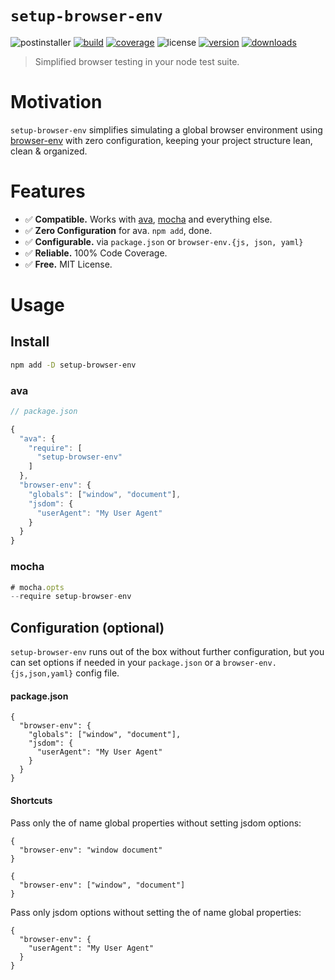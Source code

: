 # `setup-browser-env`

![postinstaller](https://postinstaller-badge.now.sh/postinstaller?style=flat-square) [![build](https://img.shields.io/travis/AndreasPizsa/setup-browser-env.svg?style=flat-square)](https://travis-ci.org/AndreasPizsa/setup-browser-env) [![coverage](https://img.shields.io/coveralls/github/AndreasPizsa/setup-browser-env.svg?style=flat-square)](https://coveralls.io/github/AndreasPizsa/setup-browser-env) ![license](https://img.shields.io/github/license/AndreasPizsa/setup-browser-env.svg?style=flat-square) [![version](https://img.shields.io/npm/v/setup-browser-env.svg?style=flat-square)](https://www.npmjs.com/package/setup-browser-env) [![downloads](https://img.shields.io/npm/dm/setup-browser-env.svg?style=flat-square)](https://www.npmjs.com/package/setup-browser-env)

> Simplified browser testing in your node test suite.

# Motivation

`setup-browser-env` simplifies simulating a global browser environment using [browser-env] with zero configuration, keeping your project structure lean, clean & organized.

# Features

+ ✅ **Compatible.** Works with [ava], [mocha] and everything else.
+ ✅ **Zero Configuration** for ava. `npm add`, done.
+ ✅ **Configurable.** via `package.json` or `browser-env.{js, json, yaml}`
+ ✅ **Reliable.** 100% Code Coverage.
+ ✅ **Free.** MIT License.

# Usage

## Install

```sh
npm add -D setup-browser-env
```

### ava

```js
// package.json

{
  "ava": {
    "require": [
      "setup-browser-env"
    ]
  },
  "browser-env": {
    "globals": ["window", "document"],
    "jsdom": {
      "userAgent": "My User Agent"
    }
  }
}
```

### mocha

```js
# mocha.opts
--require setup-browser-env
```

## Configuration (optional)

`setup-browser-env` runs out of the box without further configuration, but you can set options if needed in your `package.json` or a  `browser-env.{js,json,yaml}` config file.

#### package.json

```
{
  "browser-env": {
    "globals": ["window", "document"],
    "jsdom": {
      "userAgent": "My User Agent"
    }
  }
}
```


#### Shortcuts

Pass only the of name global properties without setting jsdom options:

```
{
  "browser-env": "window document"
}
```

```
{
  "browser-env": ["window", "document"]
}
```

Pass only jsdom options without setting the of name global properties:

```
{
  "browser-env": {
    "userAgent": "My User Agent"
  }
}
```

[ava]: https://github.com/avajs/ava
[mocha]: https://mochajs.org
[browser-env]: https://www.npmjs.com/package/browser-env
